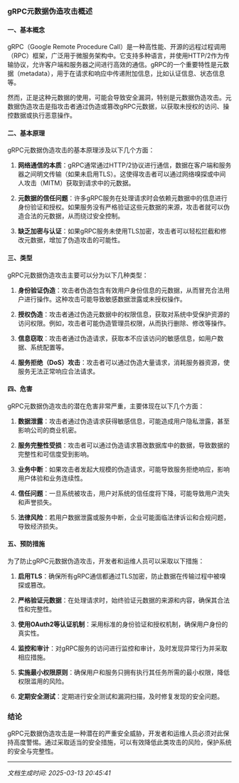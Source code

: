 ### gRPC元数据伪造攻击概述

#### 一、基本概念

gRPC（Google Remote Procedure Call）是一种高性能、开源的远程过程调用（RPC）框架，广泛用于微服务架构中。它支持多种语言，并使用HTTP/2作为传输协议，允许客户端和服务器之间进行高效的通信。gRPC的一个重要特性是元数据（metadata），用于在请求和响应中传递附加信息，比如认证信息、状态信息等。

然而，正是这种元数据的使用，可能会导致安全漏洞，特别是元数据伪造攻击。元数据伪造攻击是指攻击者通过伪造或篡改gRPC元数据，以获取未授权的访问、操控数据或执行恶意操作。

#### 二、基本原理

gRPC元数据伪造攻击的基本原理涉及以下几个方面：

1. **网络通信的本质**：gRPC通常通过HTTP/2协议进行通信，数据在客户端和服务器之间明文传输（如果未启用TLS）。这使得攻击者可以通过网络嗅探或中间人攻击（MITM）获取到请求中的元数据。

2. **元数据的信任问题**：许多gRPC服务在处理请求时会依赖元数据中的信息进行身份验证和授权。如果服务没有严格验证这些元数据的来源，攻击者就可以伪造合法的元数据，从而绕过安全控制。

3. **缺乏加密与认证**：如果gRPC服务未使用TLS加密，攻击者可以轻松拦截和修改元数据，增加了伪造攻击的可能性。

#### 三、类型

gRPC元数据伪造攻击主要可以分为以下几种类型：

1. **身份验证伪造**：攻击者伪造包含有效用户身份信息的元数据，从而冒充合法用户进行操作。这种攻击可能导致敏感数据泄露或未授权操作。

2. **授权伪造**：攻击者通过伪造元数据中的权限信息，获取对系统中受保护资源的访问权限。例如，攻击者可能伪造管理员权限，从而执行删除、修改等操作。

3. **信息窃取**：攻击者通过伪造请求，获取本不应该访问的敏感信息，如用户数据、系统配置等。

4. **服务拒绝（DoS）攻击**：攻击者可以通过伪造大量请求，消耗服务器资源，使服务无法正常响应合法请求。

#### 四、危害

gRPC元数据伪造攻击的潜在危害非常严重，主要体现在以下几个方面：

1. **数据泄露**：攻击者通过伪造请求获得敏感信息，可能造成用户隐私泄露，甚至影响公司的商业机密。

2. **服务完整性受损**：攻击者可以通过伪造请求篡改数据库中的数据，导致数据的完整性和可信度受到影响。

3. **业务中断**：如果攻击者发起大规模的伪造请求，可能导致服务拒绝响应，影响用户体验和业务连续性。

4. **信任问题**：一旦系统被攻击，用户对系统的信任度将下降，可能导致用户流失和声誉损失。

5. **法律风险**：若用户数据泄露或服务中断，企业可能面临法律诉讼和合规问题，导致经济损失。

#### 五、预防措施

为了防止gRPC元数据伪造攻击，开发者和运维人员可以采取以下措施：

1. **启用TLS**：确保所有gRPC通信都通过TLS加密，防止数据在传输过程中被嗅探或篡改。

2. **严格验证元数据**：在处理请求时，始终验证元数据的来源和内容，确保其合法性和完整性。

3. **使用OAuth2等认证机制**：采用标准的身份验证和授权机制，确保用户身份的真实性。

4. **监控和审计**：对gRPC服务的访问进行监控和审计，及时发现异常行为并采取相应措施。

5. **实施最小权限原则**：确保用户和服务只拥有执行其任务所需的最小权限，降低权限滥用的风险。

6. **定期安全测试**：定期进行安全测试和漏洞扫描，及时修复发现的安全问题。

### 结论

gRPC元数据伪造攻击是一种潜在的严重安全威胁，开发者和运维人员必须对此保持高度警惕。通过采取适当的安全措施，可以有效降低此类攻击的风险，保护系统的安全与完整性。

---

*文档生成时间: 2025-03-13 20:45:41*











